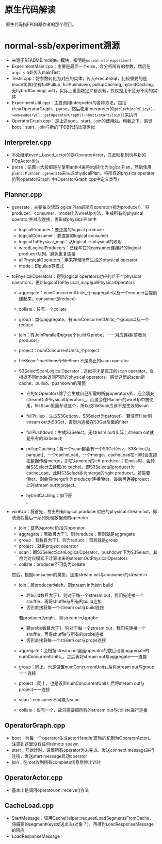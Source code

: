 # 原生代码解读

​	原生代码指FPDB原作者的那个项目。

# normal-ssb/experiment溯源

+ 来源于README.md的`Run`模块，指明是`normal-ssb-experiment`
+ ExperimentMain.cpp：主要是最后一个else，会分析所有的参数，然后在`argc < 5`处传入mainTest
+ Tests.cpp：将参数转化为对应的实体，传入executeSql，比较重要的是mode实体(仅有fullPullup, fullPushdown, pullupCaching, hybridCaching，无hybridCachingLast)，实际上里面啥定义都没有，仅仅是用于区分不同的实体
+ ExperimentUtil.cpp：主要调用Interpreter的各种方法，包括clearOperatorGraph、parse，然后使用interpreter的`getCachingPolicy()->onNewQuery(), getOperatorGraph()->boot/start/join()`来执行
+ OperatorGraph.cpp：是上述boot、start、join的使用处。粗看之下，感觉boot、start、join与新的FPDB代码比较类似

## Interpreter.cpp

+ 本处继承event\_based\_actor的是OperatorActor，其反映机制也与新的POpActor类似
+ parse：前面一大段都是在使用antlr4来将sql转化为logicalPlan，然后使用`plan::Planner::generate`来生成physicalPlan，将所有的physicaloperator扔到operatorGraph\_中(OperatorGraph.cpp中定义类型)

## Planner.cpp

+ generate：主要依次读取logicalPlan的所有operator(视为producer)，将producer、consumer、mode传入wireUp方法，生成所有的physical operator并对应连接，再形成physicalPlan中

  + logicalProducer：要连接的logical producer
  + logicalConsumer：要连接的logical consumer
  + logicalToPhysical_map：从logical -> physical的映射
  + wiredLogicalProducers：已经与它的consumer连接好的logical producer队列，避免重复连接
  + allPhysicalOperators：用来存储所有生成的physical operator
  + mode：即pullup等模式

+ toPhysicalOperators：得到logical operators对应的若干个physical operators，更新logicalToPhysical\_map与allPhysicalOperators

  + aggregate：numConcurrentUnits\_个aggregate以及一个reduce(会提前连起来，consumer是reduce)
  + collate：只有一个collate
  + group：类似aggregate，有numConcurrentUnits\_个group以及一个reduce
  + join：有JoinParallelDegree个build与probe，一一对应连接(前者为producer)

  + project：numConcurrentUnits\_个project
  + ~~fileScan：partitions个fileScan~~ 不是真正的scan operator
  + S3SelectScanLogicalOperator：这似乎才是真正的scan operator。会根据不同mode返回不同的physical operators。感觉这里的scan是cache、pullup、pushdown的精髓
    + 它的toOperators除了会生成自己所需的所有operators外，还会填充streamOutPhysicalOperators\_，而这会在Planner的wireUp中被使用，filsScan里面却没这个，所以说fileScan应该不是生效的scan
    
    + fullPullup：生成S3Get(csv，S3Select为parquet)，若没有filter则stream out为S3Get，否则为连接在S3Get后面的filter
    
    + fullPushdown：生成S3Select，无stream out(实际上stream out就是所有的S3Select)
    
    + pullupCaching：每一个scan都会有一个S3Get(csv，S3Select为parquet)、一个cacheLoad、一个merge。cacheLoad在Hit时会直接把数据传给merge，即它为merge的left producer；在miss时，会转给S3Select去读取(to cache)，即S3Select的producer为cacheLoad，此时S3Select亦为merge的right producer。若需要filter，则会将merge作为producer连接filter。最后再连接project，此时stream out为project。
    
    + hybridCaching：如下图
    
      <img src="./imgs/hybrid caching.png" style="zoom:35%;" />
  
+ wireUp：将首先，找出所有logical producer对应的physical stream out，即该流程最后一系列处理数据流的operator

  + join：显然为probe阶段的operator
  + aggregate：若数目大于1，则为reduce；否则就是aggregate
  + group：若数目大于1，则为reduce；否则就是group
  + project：就是project operator
  + scan：即S3SelectScanLogicalOperator，pushdown下为S3Select，其余为对应模式下计算出来的streamOutPhysicalOperators
  + collate：producer不可能为collate

  然后，根据consumer的类型，连接stream out与consumer的stream in

  + join：若producer为left，则stream in为join build

    + 若build数目大于1，则对于每一个stream out，我们先连接一个shuffle，再将shuffle与所有的build连接
    + 否则直接将每一个stream out与build连接

    若producer为right，则stream in为probe

    + 若probe数目大于1，则对于每一个stream out，我们先连接一个shuffle，再将shuffle与所有的probe连接
    + 否则直接将每一个stream out与probe连接

  + aggregate：会根据stream out里面operator的数目设置aggregate的numConcurrentUnits\_，之后再将stream out与aggregate一一连接

  + group：同上，也是设置numConcurrentUnits\_后将stream out与group一一连接
  + project：同上，也是设置numConcurrentUnits\_后将stream out与project一一连接
  + scan：consumer不可能为scan
  + collate：仅有一个，故只需要把所有的stream out与collate进行连接

## OperatorGraph.cpp

+ boot：为每一个operator生成actorHandle(反映的机制为OperatorActor)。注意到这里没有任何remote spawn
+ start：开始计时，设置所有operator为未完成。发送connect message进行连接，发送start message启动operator
+ join：在root收到所有complete信息后停止计时

## OperatorActor.cpp

+ 基本上是调用operator.on\_receive()方法

## CacheLoad.cpp

+ StartMessage：调用CacheHelper::requestLoadSegmentsFromCache，将需要的segmentKeys发送出去(对象？)，再得到LoadResponseMessage的回应
+ LoadResponseMessage：